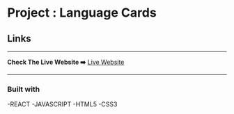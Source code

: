 # Project : Language Cards

## 
## Links
<hr>
<b>Check The Live Website ➡️</b> <a href="https://joemre.github.io/Guess-Game-JS/">Live Website</a> 
<hr>

### Built with
-REACT
-JAVASCRIPT
-HTML5
-CSS3


